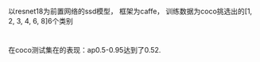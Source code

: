 #
以resnet18为前置网络的ssd模型，
框架为caffe，
训练数据为coco挑选出的[1, 2, 3, 4, 6, 8]6个类别
#
##
在coco测试集在的表现：ap0.5-0.95达到了0.52.
##
